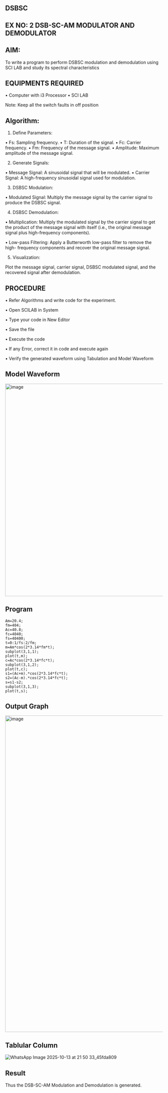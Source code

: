 ## DSBSC


## EX NO: 2	DSB-SC-AM MODULATOR AND DEMODULATOR

## AIM:

To write a program to perform DSBSC modulation and demodulation using SCI LAB and study its spectral characteristics

## EQUIPMENTS REQUIRED

•	Computer with i3 Processor
•	SCI LAB

Note: Keep all the switch faults in off position

## Algorithm:

1.	Define Parameters:
   
•	Fs: Sampling frequency.
•	T: Duration of the signal.
•	Fc: Carrier frequency.
•	Fm: Frequency of the message signal.
•	Amplitude: Maximum amplitude of the message signal.

2.	Generate Signals:
   
•	Message Signal: A sinusoidal signal that will be modulated.
•	Carrier Signal: A high-frequency sinusoidal signal used for modulation.

3.	DSBSC Modulation:
   
•	Modulated Signal: Multiply the message signal by the carrier signal to produce the DSBSC signal.

4.	DSBSC Demodulation:
   
•	Multiplication: Multiply the modulated signal by the carrier signal to get the product of the message signal with itself (i.e., the original message signal plus high-frequency components).

•	Low-pass Filtering: Apply a Butterworth low-pass filter to remove the high- frequency components and recover the original message signal.

5.	Visualization:
   
Plot the message signal, carrier signal, DSBSC modulated signal, and the recovered signal after demodulation.

## PROCEDURE

•	Refer Algorithms and write code for the experiment.

•	Open SCILAB in System

•	Type your code in New Editor

•	Save the file
 
•	Execute the code

•	If any Error, correct it in code and execute again

•	Verify the generated waveform using Tabulation and Model Waveform

## Model Waveform

<img width="703" height="679" alt="image" src="https://github.com/user-attachments/assets/e7c7c7f8-ccf2-41ac-b1f3-325989941a6f" />

## Program
    Am=20.4;
    fm=404;
    Ac=40.8;
    fc=4040;
    fs=40400;
    t=0:1/fs:2/fm;
    m=Am*cos(2*3.14*fm*t);
    subplot(3,1,1);
    plot(t,m);
    c=Ac*cos(2*3.14*fc*t);
    subplot(3,1,2);
    plot(t,c);
    s1=(Ac+m).*cos(2*3.14*fc*t);
    s2=(Ac-m).*cos(2*3.14*fc*t);
    s=s1-s2;
    subplot(3,1,3);
    plot(t,s);


## Output Graph
<img width="1840" height="1011" alt="image" src="https://github.com/user-attachments/assets/6013cfeb-5ef8-454f-aba1-d58a7219a9e6" />

## Tablular Column
![WhatsApp Image 2025-10-13 at 21 50 33_45fda809](https://github.com/user-attachments/assets/c5df1b23-2325-4c35-81a7-53f2eabb0070)

## Result
Thus the DSB-SC-AM Modulation and Demodulation is generated.
